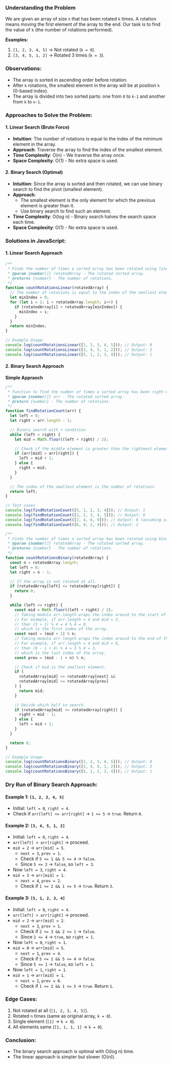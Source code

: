 ### Understanding the Problem

We are given an array of size `n` that has been rotated `k` times. A rotation means moving the first element of the array to the end. Our task is to find the value of `k` (the number of rotations performed).

**Examples:**

1. `[1, 2, 3, 4, 5]` → Not rotated (`k = 0`).
2. `[3, 4, 5, 1, 2]` → Rotated 3 times (`k = 3`).

### Observations:

- The array is sorted in ascending order before rotation.
- After `k` rotations, the smallest element in the array will be at position `k` (0-based index).
- The array is divided into two sorted parts: one from `0` to `k-1` and another from `k` to `n-1`.

### Approaches to Solve the Problem:

#### 1. Linear Search (Brute Force)

- **Intuition**: The number of rotations is equal to the index of the minimum element in the array.
- **Approach**: Traverse the array to find the index of the smallest element.
- **Time Complexity**: O(n) - We traverse the array once.
- **Space Complexity**: O(1) - No extra space is used.

#### 2. Binary Search (Optimal)

- **Intuition**: Since the array is sorted and then rotated, we can use binary search to find the pivot (smallest element).
- **Approach**:
  - The smallest element is the only element for which the previous element is greater than it.
  - Use binary search to find such an element.
- **Time Complexity**: O(log n) - Binary search halves the search space each time.
- **Space Complexity**: O(1) - No extra space is used.

### Solutions in JavaScript:

#### 1. Linear Search Approach

```javascript
/**
 * Finds the number of times a sorted array has been rotated using linear search.
 * @param {number[]} rotatedArray - The rotated sorted array.
 * @returns {number} - The number of rotations.
 */
function countRotationsLinear(rotatedArray) {
  // The number of rotations is equal to the index of the smallest element.
  let minIndex = 0;
  for (let i = 1; i < rotatedArray.length; i++) {
    if (rotatedArray[i] < rotatedArray[minIndex]) {
      minIndex = i;
    }
  }
  return minIndex;
}

// Example Usage:
console.log(countRotationsLinear([1, 2, 3, 4, 5])); // Output: 0
console.log(countRotationsLinear([3, 4, 5, 1, 2])); // Output: 3
console.log(countRotationsLinear([5, 1, 2, 3, 4])); // Output: 1
```

#### 2. Binary Search Approach

**Simple Appraoch**

```javascript
/**
 * Function to find the number of times a sorted array has been right-rotated.
 * @param {number[]} arr - The rotated sorted array.
 * @return {number} - The number of rotations.
 */
function findRotationCount(arr) {
  let left = 0;
  let right = arr.length - 1;

  // Binary search with < condition
  while (left < right) {
    let mid = Math.floor((left + right) / 2);

    // Check if the middle element is greater than the rightmost element
    if (arr[mid] > arr[right]) {
      left = mid + 1;
    } else {
      right = mid;
    }
  }

  // The index of the smallest element is the number of rotations
  return left;
}

// Test cases
console.log(findRotationCount([5, 1, 2, 3, 4])); // Output: 1
console.log(findRotationCount([1, 2, 3, 4, 5])); // Output: 0
console.log(findRotationCount([2, 4, 6, 9])); // Output: 0 (assuming original array is [2, 4, 6, 9])
console.log(findRotationCount([6, 9, 2, 4])); // Output: 2
```

```javascript
/**
 * Finds the number of times a sorted array has been rotated using binary search.
 * @param {number[]} rotatedArray - The rotated sorted array.
 * @returns {number} - The number of rotations.
 */
function countRotationsBinary(rotatedArray) {
  const n = rotatedArray.length;
  let left = 0;
  let right = n - 1;

  // If the array is not rotated at all.
  if (rotatedArray[left] <= rotatedArray[right]) {
    return 0;
  }

  while (left <= right) {
    const mid = Math.floor((left + right) / 2);
    // Taking modulo arr.length wraps the index around to the start of the array.
    // For example, if arr.length = 4 and mid = 3,
    // then (3 + 1) % 4 = 4 % 4 = 0,
    // which is the first index of the array.
    const next = (mid + 1) % n;
    // Taking modulo arr.length wraps the index around to the end of the array.
    // For example, if arr.length = 4 and mid = 0,
    // then (0 - 1 + 4) % 4 = 3 % 4 = 3,
    // which is the last index of the array.
    const prev = (mid - 1 + n) % n;

    // Check if mid is the smallest element.
    if (
      rotatedArray[mid] <= rotatedArray[next] &&
      rotatedArray[mid] <= rotatedArray[prev]
    ) {
      return mid;
    }

    // Decide which half to search.
    if (rotatedArray[mid] <= rotatedArray[right]) {
      right = mid - 1;
    } else {
      left = mid + 1;
    }
  }

  return 0;
}

// Example Usage:
console.log(countRotationsBinary([1, 2, 3, 4, 5])); // Output: 0
console.log(countRotationsBinary([3, 4, 5, 1, 2])); // Output: 3
console.log(countRotationsBinary([5, 1, 2, 3, 4])); // Output: 1
```

### Dry Run of Binary Search Approach:

#### Example 1: `[1, 2, 3, 4, 5]`

- Initial: `left = 0`, `right = 4`.
- Check if `arr[left] <= arr[right]` → `1 <= 5` → `true`. Return `0`.

#### Example 2: `[3, 4, 5, 1, 2]`

- Initial: `left = 0`, `right = 4`.
- `arr[left] > arr[right]` → proceed.
- `mid = 2` → `arr[mid] = 5`.
  - `next = 3`, `prev = 1`.
  - Check if `5 <= 1 && 5 <= 4` → `false`.
  - Since `5 <= 2` → `false`, so `left = 3`.
- Now `left = 3`, `right = 4`.
- `mid = 3` → `arr[mid] = 1`.
  - `next = 4`, `prev = 2`.
  - Check if `1 <= 2 && 1 <= 5` → `true`. Return `3`.

#### Example 3: `[5, 1, 2, 3, 4]`

- Initial: `left = 0`, `right = 4`.
- `arr[left] > arr[right]` → proceed.
- `mid = 2` → `arr[mid] = 2`.
  - `next = 3`, `prev = 1`.
  - Check if `2 <= 3 && 2 <= 1` → `false`.
  - Since `2 <= 4` → `true`, so `right = 1`.
- Now `left = 0`, `right = 1`.
- `mid = 0` → `arr[mid] = 5`.
  - `next = 1`, `prev = 4`.
  - Check if `5 <= 1 && 5 <= 4` → `false`.
  - Since `5 <= 1` → `false`, so `left = 1`.
- Now `left = 1`, `right = 1`.
- `mid = 1` → `arr[mid] = 1`.
  - `next = 2`, `prev = 0`.
  - Check if `1 <= 2 && 1 <= 5` → `true`. Return `1`.

### Edge Cases:

1. Not rotated at all (`[1, 2, 3, 4, 5]`).
2. Rotated `n` times (same as original array, `k = 0`).
3. Single element (`[1]` → `k = 0`).
4. All elements same (`[1, 1, 1, 1]` → `k = 0`).

### Conclusion:

- The binary search approach is optimal with O(log n) time.
- The linear approach is simpler but slower (O(n)).
